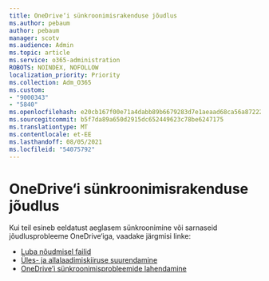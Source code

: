 ```yaml
---
title: OneDrive‘i sünkroonimisrakenduse jõudlus
ms.author: pebaum
author: pebaum
manager: scotv
ms.audience: Admin
ms.topic: article
ms.service: o365-administration
ROBOTS: NOINDEX, NOFOLLOW
localization_priority: Priority
ms.collection: Adm_O365
ms.custom:
- "9000343"
- "5840"
ms.openlocfilehash: e20cb167f00e71a4dabb89b6679283d7e1aeaad68ca56a87222fb3d61f7dc6f5
ms.sourcegitcommit: b5f7da89a650d2915dc652449623c78be6247175
ms.translationtype: MT
ms.contentlocale: et-EE
ms.lasthandoff: 08/05/2021
ms.locfileid: "54075792"
---
```

# <a name="onedrive-sync-performance"></a>OneDrive‘i sünkroonimisrakenduse jõudlus

Kui teil esineb eeldatust aeglasem sünkroonimine või sarnaseid jõudlusprobleeme OneDrive‘iga, vaadake järgmisi linke:

- [Luba nõudmisel failid](https://support.office.com/article/0e6860d3-d9f3-4971-b321-7092438fb38e)
- [Üles- ja allalaadimiskiiruse suurendamine](https://support.microsoft.com/office/8eeadfb8-501f-406d-997b-98ab6ff67f43?ui=en-us&rs=en-us&ad=us)
- [OneDrive’i sünkroonimisprobleemide lahendamine](https://support.office.com/article/0899b115-05f7-45ec-95b2-e4cc8c4670b2)
